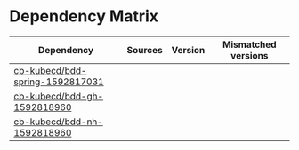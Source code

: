 # Dependency Matrix

Dependency | Sources | Version | Mismatched versions
---------- | ------- | ------- | -------------------
[cb-kubecd/bdd-spring-1592817031](https://github.com/cb-kubecd/bdd-spring-1592817031.git) |  | []() | 
[cb-kubecd/bdd-gh-1592818960](https://github.com/cb-kubecd/bdd-gh-1592818960.git) |  | []() | 
[cb-kubecd/bdd-nh-1592818960](https://github.com/cb-kubecd/bdd-nh-1592818960.git) |  | []() | 
